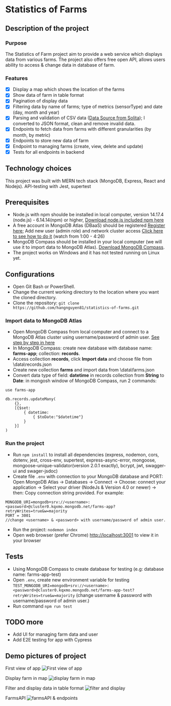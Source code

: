 # Statistics of Farms
## Description of the project
### Purpose 
The Statistics of Farm project aim to provide a web service which displays data from various farms. The project also offers free open API, allows users ability to access & change data in database of farm.
### Features
- [x] Display a map which shows the location of the farms
- [x] Show data of farm in table format
- [x] Pagination of display data 
- [x] Filtering data by name of farms; type of metrics (sensorType) and date (day, month and year)
- [x] Parsing and validation of CSV data ([Data Source from Solita](https://github.com/solita/dev-academy-2022-exercise)); I converted to JSON format, clean and remove invalid data.
- [x] Endpoints to fetch data from farms with different granularities (by month, by metric)
- [x] Endpoints to store new data of farm
- [x] Endpoint to managing farms (create, view, delete and update)
- [x] Tests for all endpoints in backend

## Technology choices
This project was built with MERN tech stack (MongoDB, Express, React and Nodejs).
API-testing with Jest, supertest

## Prerequisites
* Node.js with npm shoulde be installed in local computer, version 14.17.4 (node.js) - 6.14.14(npm) or higher, [Download node.js included npm here](https://nodejs.org/en/download/)
* A free account in MongoDB Atlas (DBaaS) should be registered [Register here](https://www.mongodb.com/atlas); Add new user (admin role) and network cluster access [Click here to see how to do it](https://www.youtube.com/watch?v=xrc7dIO_tXk) (watch from 1:00 - 4:26)
* MongoDB Compass should be installed in your local computer (we will use it to import data to MongoDB Atlas). [Download MongoDB Compass](https://www.mongodb.com/try/download/compass).
* The project works on Windows and it has not tested running on Linux yet.

## Configurations
* Open Git Bash or PowerShell.
* Change the current working directory to the location where you want the cloned directory.
* Clone the repository: `git clone https://github.com/hangnguyen81/statistics-of-farms.git`
### Import data to MongoDB Atlas
* Open MongoDB Compass from local computer and connect to a MongoDB Atlas cluster using username/password of admin user. [See step by step in here](https://www.youtube.com/watch?v=YBOiX8DwinE)
* In MongoDB Compass: create new database with database name: **farms-app**; collection: **records**.
* Access collection **records**, click **Import data** and choose file from \data\records.json
* Create new collection **farms** and import data from \data\farms.json
* Convert data type of field: **datetime** in records collection from **String** to **Date**: in mongosh window of MongoDB Compass, run 2 commands: 
````
use farms-app

db.records.updateMany(
    {},
    [{$set: 
        { datetime:
            { $toDate:"$datetime"} 
        }
    }]
)
````
### Run the project
* Run `npm install` to install all dependencies (express, nodemon, cors, dotenv, jest, cross-env, supertest, express-async-error, mongoose, mongoose-unique-validator(version 2.0.1 exactly), bcrypt, jwt, swagger-ui and swager-jsdoc)
* Create file `.env` with connection to your MongoDB database and PORT: Open MongoDB Atlas -> Databases -> Connect -> Choose: connect your application -> Select your driver (NodeJs & Version 4.0 or newer) -> then: Copy connection string provided. For example: 
````
MONGODB_URI=mongodb+srv://<username>:<password>@cluster0.kqxmo.mongodb.net/farms-app?retryWrites=true&w=majority 
PORT = 3001
//change <username> & <password> with username/password of admin user.
````
* Run the project: `nodemon index`
* Open web browser (prefer Chrome) [http://localhost:3001](http://localhost:3001) to view it in your browser

## Tests
* Using MongoDB Compass to create database for testing (e.g: database name: farms-app-test)
* Open `.env`, create new environment variable for testing
`TEST_MONGODB_URI=mongodb+srv://<username>:<password>@cluster0.kqxmo.mongodb.net/farms-app-test?retryWrites=true&w=majority` (change username & password with username/password of admin user.)
* Run command `npm run test`

## TODO more
* Add UI for managing farm data and user
* Add E2E testing for app with Cypress

## Demo pictures of project
First view of app
![First view of app](https://i.ibb.co/nLbn4jN/01.png)

Display farm in map
![display farm in map](https://i.ibb.co/Hd35wpM/02.png)

Filter and display data in table format
![filter and display](https://i.ibb.co/WF7x8JV/03.png)

FarmsAPI
![farmsAPI & endpoints](https://i.ibb.co/27ZYqrQ/04.png)
